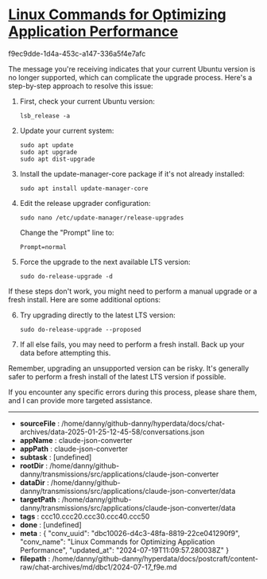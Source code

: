 # [Linux Commands for Optimizing Application Performance](https://claude.ai/chat/dbc10026-d4c3-48fa-8819-22ce041290f9)

f9ec9dde-1d4a-453c-a147-336a5f4e7afc

 The message you're receiving indicates that your current Ubuntu version is no longer supported, which can complicate the upgrade process. Here's a step-by-step approach to resolve this issue:

1. First, check your current Ubuntu version:
   ```
   lsb_release -a
   ```

2. Update your current system:
   ```
   sudo apt update
   sudo apt upgrade
   sudo apt dist-upgrade
   ```

3. Install the update-manager-core package if it's not already installed:
   ```
   sudo apt install update-manager-core
   ```

4. Edit the release upgrader configuration:
   ```
   sudo nano /etc/update-manager/release-upgrades
   ```
   Change the "Prompt" line to:
   ```
   Prompt=normal
   ```

5. Force the upgrade to the next available LTS version:
   ```
   sudo do-release-upgrade -d
   ```

If these steps don't work, you might need to perform a manual upgrade or a fresh install. Here are some additional options:

6. Try upgrading directly to the latest LTS version:
   ```
   sudo do-release-upgrade --proposed
   ```

7. If all else fails, you may need to perform a fresh install. Back up your data before attempting this.

Remember, upgrading an unsupported version can be risky. It's generally safer to perform a fresh install of the latest LTS version if possible.

If you encounter any specific errors during this process, please share them, and I can provide more targeted assistance.

---

* **sourceFile** : /home/danny/github-danny/hyperdata/docs/chat-archives/data-2025-01-25-12-45-58/conversations.json
* **appName** : claude-json-converter
* **appPath** : claude-json-converter
* **subtask** : [undefined]
* **rootDir** : /home/danny/github-danny/transmissions/src/applications/claude-json-converter
* **dataDir** : /home/danny/github-danny/transmissions/src/applications/claude-json-converter/data
* **targetPath** : /home/danny/github-danny/transmissions/src/applications/claude-json-converter/data
* **tags** : ccc10.ccc20.ccc30.ccc40.ccc50
* **done** : [undefined]
* **meta** : {
  "conv_uuid": "dbc10026-d4c3-48fa-8819-22ce041290f9",
  "conv_name": "Linux Commands for Optimizing Application Performance",
  "updated_at": "2024-07-19T11:09:57.280038Z"
}
* **filepath** : /home/danny/github-danny/hyperdata/docs/postcraft/content-raw/chat-archives/md/dbc1/2024-07-17_f9e.md